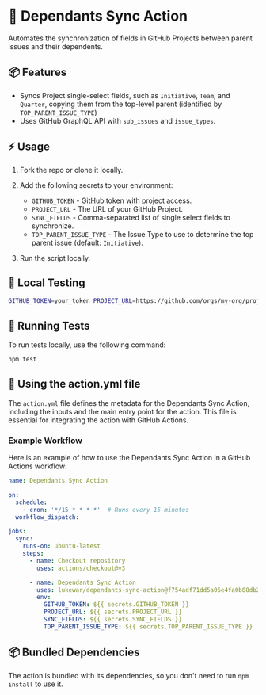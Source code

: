 # 🚀 Dependants Sync Action

Automates the synchronization of fields in GitHub Projects between parent issues and their dependents.

## 📦 Features
- Syncs Project single-select fields, such as `Initiative`, `Team`, and `Quarter`, copying them from the top-level parent (identified by `TOP_PARENT_ISSUE_TYPE`)
- Uses GitHub GraphQL API with `sub_issues` and `issue_types`.

## ⚡ Usage

1. Fork the repo or clone it locally.
2. Add the following secrets to your environment:
   - `GITHUB_TOKEN` - GitHub token with project access.
   - `PROJECT_URL` - The URL of your GitHub Project.
   - `SYNC_FIELDS` - Comma-separated list of single select fields to synchronize.
   - `TOP_PARENT_ISSUE_TYPE` - The Issue Type to use to determine the top parent issue (default: `Initiative`).

3. Run the script locally.

## 🔧 Local Testing

```bash
GITHUB_TOKEN=your_token PROJECT_URL=https://github.com/orgs/my-org/projects/1 SYNC_FIELDS=Initiative,Team TOP_PARENT_ISSUE_TYPE=Initiative node src/dependants-sync.js
```

## 🧪 Running Tests

To run tests locally, use the following command:

```bash
npm test
```

## 📄 Using the action.yml file

The `action.yml` file defines the metadata for the Dependants Sync Action, including the inputs and the main entry point for the action. This file is essential for integrating the action with GitHub Actions.

### Example Workflow

Here is an example of how to use the Dependants Sync Action in a GitHub Actions workflow:

```yaml
name: Dependants Sync Action

on:
  schedule:
    - cron: '*/15 * * * *'  # Runs every 15 minutes
  workflow_dispatch:

jobs:
  sync:
    runs-on: ubuntu-latest
    steps:
      - name: Checkout repository
        uses: actions/checkout@v3

      - name: Dependants Sync Action
        uses: lukewar/dependants-sync-action@f754adf71dd5a05e4fa0b88db2b9f2a51e6cd68e
        env:
          GITHUB_TOKEN: ${{ secrets.GITHUB_TOKEN }}
          PROJECT_URL: ${{ secrets.PROJECT_URL }}
          SYNC_FIELDS: ${{ secrets.SYNC_FIELDS }}
          TOP_PARENT_ISSUE_TYPE: ${{ secrets.TOP_PARENT_ISSUE_TYPE }}
```

## 📦 Bundled Dependencies

The action is bundled with its dependencies, so you don't need to run `npm install` to use it.
